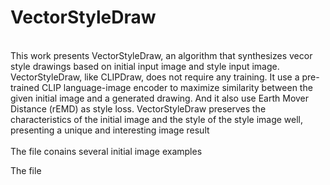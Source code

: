 # VectorStyleDraw


<br>
This work presents VectorStyleDraw, an algorithm that synthesizes vecor style drawings based on initial input image and style input image. VectorStyleDraw, like CLIPDraw, does not require any training. It use a pre-trained CLIP language-image encoder to maximize similarity between the given initial image and a generated drawing. And it also use Earth Mover Distance (rEMD) as style loss. VectorStyleDraw preserves the characteristics of the initial image and the style of the style image well, presenting a unique and interesting image result

<br>

<br>
The file <inputs> conains several initial image examples

The file <style> conains several style image examples

<br>


## Framework
![](content/res/framework.png?raw=true)


## 
clipdraw.py: transer the initial image into the vector image
![](content/video/camel.avi)

## 
cliptexture.py: transer the initial image into the vector image with style from style image
![](content/video/camel_style2.avi?raw=true)

![](content/video/camel_style3.avi?raw=true)

![](content/video/camel_style7.avi?raw=true)
